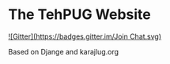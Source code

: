 The TehPUG Website
==============
[![Gitter](https://badges.gitter.im/Join Chat.svg)](https://gitter.im/tehpug/TehPUG?utm_source=badge&utm_medium=badge&utm_campaign=pr-badge&utm_content=badge)

Based on Djange and karajlug.org
